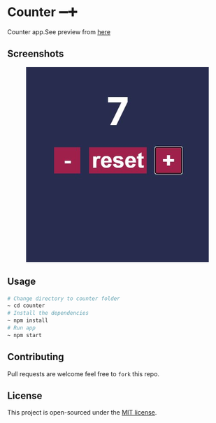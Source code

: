 # Counter ➖➕
Counter app.See preview from [here](https://udyk3.csb.app/)

## Screenshots
<p align="center">
    <img src="../screenshots/Counter.JPG">
</p>

## Usage 
```bash
# Change directory to counter folder
~ cd counter
# Install the dependencies
~ npm install
# Run app
~ npm start

```

## Contributing
Pull requests are welcome feel free to ```fork``` this repo.

## License
This project is open-sourced under the [MIT license](https://opensource.org/licenses/MIT).